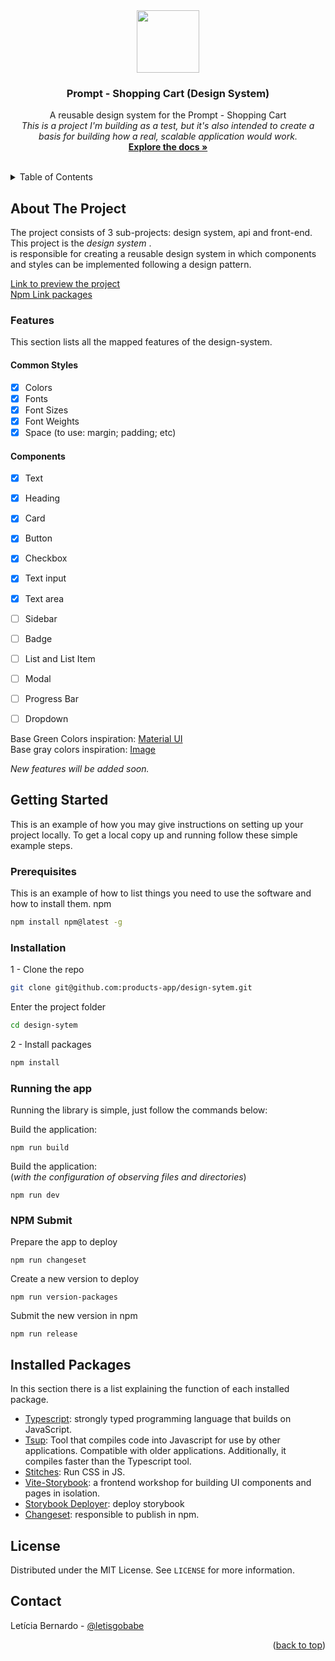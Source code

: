 <div align="center">
  <a href="https://github.com/products-app/design-system">
    <img src="https://github.com/products-app/products-fe/assets/13439423/9f90454c-c622-4a20-8c3a-c739cd9a7f1b" width="100" /> 
  </a>

  <h3 align="center">Prompt - Shopping Cart (Design System)</h3>

  <p align="center">
    A reusable design system for the Prompt - Shopping Cart
    <br />
    <i>This is a project I'm building as a test, but it's also intended to create a basis for building how a real, scalable application would work.</i>
    <br />
    <a href="https://github.com/products-app/design-system"><strong>Explore the docs »</strong></a>
    <br />
    <br />
  </p>
</div>

<!-- TABLE OF CONTENTS -->
<details>
  <summary>Table of Contents</summary>
  <ol>
    <li><a href="#about-the-project">About The Project</a></li>
    <li><a href="#npm">NPM</a></li>
    <li>
      <a href="#getting-started">Getting Started</a>
      <ul>
        <li><a href="#prerequisites">Prerequisites</a></li>
        <li><a href="#installation">Installation</a></li>
        <li><a href="#running-the-app">Running the app</a></li>
      </ul>
    </li>
    <li><a href="#license">License</a></li>
    <li><a href="#contact">Contact</a></li>
  </ol>
</details>

## About The Project

The project consists of 3 sub-projects: design system, api and front-end.<br />
This project is the _design system_ .<br />
is responsible for creating a reusable design system in which components and styles can be implemented following a design pattern.<br />

[Link to preview the project](https://products-app.github.io/design-system/)<br />
[Npm Link packages](https://www.npmjs.com/~leticiabernardo)

### Features

This section lists all the mapped features of the design-system.

#### Common Styles

- [x] Colors
- [x] Fonts
- [x] Font Sizes
- [x] Font Weights
- [x] Space (to use: margin; padding; etc)

#### Components

- [x] Text
- [x] Heading
- [x] Card
- [x] Button
- [x] Checkbox
- [x] Text input
- [x] Text area
- [ ] Sidebar
- [ ] Badge
- [ ] List and List Item
- [ ] Modal
- [ ] Progress Bar
- [ ] Dropdown


Base Green Colors inspiration: [Material UI](https://m2.material.io/design/color/the-color-system.html#color-theme-creation)<br />
Base gray colors inspiration: [Image](https://a8cdesignsimple.files.wordpress.com/2021/03/s_a243c73d449d0c832f50a60059930accb200a4b1166bd37eb1aed423022edca1_1551478674381_artboardcopy9.png)

_New features will be added soon._

## Getting Started

This is an example of how you may give instructions on setting up your project locally.
To get a local copy up and running follow these simple example steps.

### Prerequisites

This is an example of how to list things you need to use the software and how to install them.
npm
```sh
npm install npm@latest -g
```

### Installation

1 - Clone the repo
```sh
git clone git@github.com:products-app/design-sytem.git
```
Enter the project folder
```sh
cd design-sytem
```

2 - Install packages
```sh
npm install
```

### Running the app

Running the library is simple, just follow the commands below:

Build the application:

```
npm run build
```

Build the application:<br />
(*with the configuration of observing files and directories*)

```
npm run dev
```

### NPM Submit

Prepare the app to deploy
```
npm run changeset
```

Create a new version to deploy
```
npm run version-packages
```

Submit the new version in npm
```
npm run release
```

## Installed Packages

In this section there is a list explaining the function of each installed package.

- [Typescript](https://www.typescriptlang.org/): strongly typed programming language that builds on JavaScript.
- [Tsup](https://github.com/egoist/tsup): Tool that compiles code into Javascript for use by other applications. Compatible with older applications. Additionally, it compiles faster than the Typescript tool.
- [Stitches](https://stitches.dev/): Run CSS in JS.
- [Vite-Storybook](https://github.com/storybookjs/builder-vite): a frontend workshop for building UI components and pages in isolation.
- [Storybook Deployer](https://www.npmjs.com/package/@storybook/storybook-deployer): deploy storybook
- [Changeset](https://github.com/changesets/action): responsible to publish in npm.

<!-- LICENSE -->
## License

Distributed under the MIT License. See `LICENSE` for more information.


<!-- CONTACT -->
## Contact

Letícia Bernardo - [@letisgobabe](https://twitter.com/letisgobabe)

<p align="right">(<a href="#top">back to top</a>)</p>
